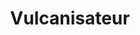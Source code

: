 ---
title: "Vulcanisateur"
url: /libreville/vulcanisateur-avenue-jean-bosco-lemami-lowumi/
shop: Reifen
---